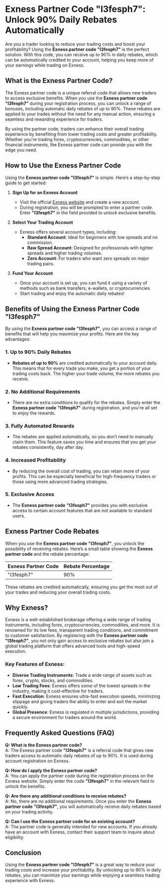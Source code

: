 # Exness Partner Code "l3fesph7": Unlock 90% Daily Rebates Automatically

Are you a trader looking to reduce your trading costs and boost your profitability? Using the **Exness partner code** **"l3fesph7"** is the perfect solution. With this code, you can receive up to 90% in daily rebates, which can be automatically credited to your account, helping you keep more of your earnings while trading on Exness.

## What is the Exness Partner Code?

The Exness partner code is a unique referral code that allows new traders to access exclusive benefits. When you use the **Exness partner code** **"l3fesph7"** during your registration process, you can unlock a range of bonuses, including automatic daily rebates of up to 90%. These rebates are applied to your trades without the need for any manual action, ensuring a seamless and rewarding experience for traders.

By using the partner code, traders can enhance their overall trading experience by benefiting from lower trading costs and greater profitability. Whether you're trading forex, cryptocurrencies, commodities, or other financial instruments, the Exness partner code can provide you with the edge you need.

## How to Use the Exness Partner Code

Using the **Exness partner code** **"l3fesph7"** is simple. Here’s a step-by-step guide to get started:

1. **Sign Up for an Exness Account**
   - Visit the official [Exness website](https://one.exnesstrack.org/a/l3fesph7) and create a new account.
   - During registration, you will be prompted to enter a partner code. Enter **"l3fesph7"** in the field provided to unlock exclusive benefits.
   
2. **Select Your Trading Account**
   - Exness offers several account types, including:
     - **Standard Account**: Ideal for beginners with low spreads and no commission.
     - **Raw Spread Account**: Designed for professionals with tighter spreads and higher trading volumes.
     - **Zero Account**: For traders who want zero spreads on major trading pairs.
   
3. **Fund Your Account**
   - Once your account is set up, you can fund it using a variety of methods such as bank transfers, e-wallets, or cryptocurrencies.
   - Start trading and enjoy the automatic daily rebates!

## Benefits of Using the Exness Partner Code "l3fesph7"

By using the **Exness partner code** **"l3fesph7"**, you can access a range of benefits that will help you maximize your profits. Here are the key advantages:

### 1. **Up to 90% Daily Rebates**
   - **Rebates of up to 90%** are credited automatically to your account daily. This means that for every trade you make, you get a portion of your trading costs back. The higher your trade volume, the more rebates you receive.
   
### 2. **No Additional Requirements**
   - There are no extra conditions to qualify for the rebates. Simply enter the **Exness partner code** **"l3fesph7"** during registration, and you're all set to enjoy the rewards.
   
### 3. **Fully Automated Rewards**
   - The rebates are applied automatically, so you don’t need to manually claim them. This feature saves you time and ensures that you get your rebates consistently, day after day.

### 4. **Increased Profitability**
   - By reducing the overall cost of trading, you can retain more of your profits. This can be especially beneficial for high-frequency traders or those using more advanced trading strategies.
   
### 5. **Exclusive Access**
   - The **Exness partner code** **"l3fesph7"** provides you with exclusive access to certain account features that are not available to standard users.

## Exness Partner Code Rebates

When you use the **Exness partner code** **"l3fesph7"**, you unlock the possibility of receiving rebates. Here’s a small table showing the **Exness partner code** and the rebate percentage:

| **Exness Partner Code** | **Rebate Percentage** |
|-------------------------|-----------------------|
| "l3fesph7"              | 90%                   |

These rebates are credited automatically, ensuring you get the most out of your trades and reducing your overall trading costs.

## Why Exness?

Exness is a well-established brokerage offering a wide range of trading instruments, including forex, cryptocurrencies, commodities, and more. It is renowned for its low fees, transparent trading conditions, and commitment to customer satisfaction. By registering with the **Exness partner code** **"l3fesph7"**, you not only gain access to exclusive rebates but also join a global trading platform that offers advanced tools and high-speed execution.

### Key Features of Exness:
- **Diverse Trading Instruments**: Trade a wide range of assets such as forex, crypto, stocks, and commodities.
- **Low Trading Fees**: Exness offers some of the lowest spreads in the industry, making it cost-effective for traders.
- **Fast Execution**: Exness ensures ultra-fast execution speeds, minimizing slippage and giving traders the ability to enter and exit the market quickly.
- **Global Presence**: Exness is regulated in multiple jurisdictions, providing a secure environment for traders around the world.

## Frequently Asked Questions (FAQ)

**Q: What is the Exness partner code?**  
A: The Exness partner code **"l3fesph7"** is a referral code that gives new traders access to automatic daily rebates of up to 90%. It is used during account registration on Exness.

**Q: How do I apply the Exness partner code?**  
A: You can apply the partner code during the registration process on the Exness website. Simply enter the code **"l3fesph7"** in the relevant field to unlock the benefits.

**Q: Are there any additional conditions to receive rebates?**  
A: No, there are no additional requirements. Once you enter the **Exness partner code** **"l3fesph7"**, you will automatically receive daily rebates based on your trading activity.

**Q: Can I use the Exness partner code for an existing account?**  
A: The partner code is generally intended for new accounts. If you already have an account with Exness, contact their support team to inquire about eligibility.

## Conclusion

Using the **Exness partner code** **"l3fesph7"** is a great way to reduce your trading costs and increase your profitability. By unlocking up to 90% in daily rebates, you can maximize your earnings while enjoying a seamless trading experience with Exness.
